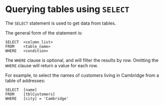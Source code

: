 # Querying tables using `SELECT` #

The `SELECT` statement is used to get data from tables.

The general form of the statement is:

```
SELECT  <column_list>
FROM    <table_name>
WHERE   <condition>
```

The `WHERE` clause is optional, and will filter the results by row. Omitting the `WHERE` clause will return a value for each row.

For example, to select the names of customers living in Cambridge from a table of addresses:

```
SELECT  [name]
FROM    [tblCustomers]
WHERE   [city] = 'Cambridge'
```
